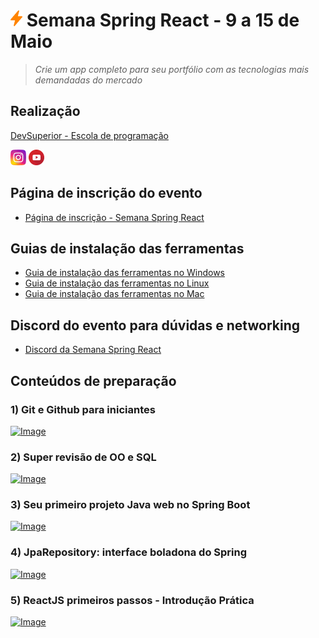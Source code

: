 # ![DevSuperior logo](https://raw.githubusercontent.com/devsuperior/bds-assets/main/ds/devsuperior-logo-small.png) Semana Spring React - 9 a 15 de Maio
>  *Crie um app completo para seu portfólio com as tecnologias mais demandadas do mercado*

## Realização
[DevSuperior - Escola de programação](https://devsuperior.com.br)

[![DevSuperior no Instagram](https://raw.githubusercontent.com/devsuperior/bds-assets/main/ds/ig-icon.png)](https://instagram.com/devsuperior.ig)
[![DevSuperior no Youtube](https://raw.githubusercontent.com/devsuperior/bds-assets/main/ds/yt-icon.png)](https://youtube.com/devsuperior)

## Página de inscrição do evento
- [Página de inscrição - Semana Spring React](https://devsuperior.com.br/sds-inscricao-org)

## Guias de instalação das ferramentas
- [Guia de instalação das ferramentas no Windows](https://github.com/devsuperior/sds-dsmovie/tree/main/_instalacao/windows)
- [Guia de instalação das ferramentas no Linux](https://github.com/devsuperior/sds-dsmovie/tree/main/_instalacao/linux)
- [Guia de instalação das ferramentas no Mac](https://github.com/devsuperior/sds-dsmovie/tree/main/_instalacao/mac)

## Discord do evento para dúvidas e networking
- [Discord da Semana Spring React](https://discord.gg/sjm6AqWxz2)


## Conteúdos de preparação

### 1) Git e Github para iniciantes

[![Image](https://img.youtube.com/vi/_hZf1teRFNg/mqdefault.jpg "Vídeo no Youtube")](https://youtu.be/_hZf1teRFNg)

### 2) Super revisão de OO e SQL

[![Image](https://img.youtube.com/vi/xC_yKw3MYX4/mqdefault.jpg "Vídeo no Youtube")](https://youtu.be/xC_yKw3MYX4)

### 3) Seu primeiro projeto Java web no Spring Boot

[![Image](https://img.youtube.com/vi/D4frmIHAxEY/mqdefault.jpg "Vídeo no Youtube")](https://youtu.be/D4frmIHAxEY)

### 4) JpaRepository: interface boladona do Spring

[![Image](https://img.youtube.com/vi/jh_T5_o3qKE/mqdefault.jpg "Vídeo no Youtube")](https://youtu.be/jh_T5_o3qKE)

### 5) ReactJS primeiros passos - Introdução Prática

[![Image](https://img.youtube.com/vi/IOJoJGDowEY/mqdefault.jpg "Vídeo no Youtube")](https://youtu.be/IOJoJGDowEY)
